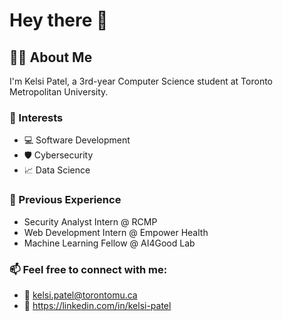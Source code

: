 # Hey there 👋

<!--
**KelsiP/KelsiP** is a ✨ _special_ ✨ repository because its `README.md` (this file) appears on your GitHub profile.

Here are some ideas to get you started:

- 🔭 I’m currently working on ...
- 🌱 I’m currently learning ...
- 👯 I’m looking to collaborate on ...
- 🤔 I’m looking for help with ...
- 💬 Ask me about ...
- 📫 How to reach me: ...
- 😄 Pronouns: ...
- ⚡ Fun fact: ...
-->


## 👩‍💻 About Me

I'm Kelsi Patel, a 3rd-year Computer Science student at Toronto Metropolitan University.

### 🤝 Interests

- 💻 Software Development
- 🛡️ Cybersecurity
- 📈 Data Science

### 💼 Previous Experience

- Security Analyst Intern @ RCMP
- Web Development Intern @ Empower Health
- Machine Learning Fellow @ AI4Good Lab

### 📫 Feel free to connect with me:

- 📧 [kelsi.patel@torontomu.ca](mailto:kelsi.patel@torontomu.ca)
- 👩 https://linkedin.com/in/kelsi-patel
